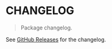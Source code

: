 # CHANGELOG

> Package changelog.

See [GitHub Releases](https://github.com/stdlib-js/number-float64/releases) for the changelog.